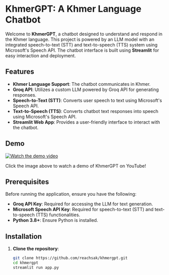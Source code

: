 # KhmerGPT: A Khmer Language Chatbot

Welcome to **KhmerGPT**, a chatbot designed to understand and respond in the Khmer language. This project is powered by an LLM model with an integrated speech-to-text (STT) and text-to-speech (TTS) system using Microsoft's Speech API. The chatbot interface is built using **Streamlit** for easy interaction and deployment.

## Features
- **Khmer Language Support**: The chatbot communicates in Khmer.
- **Groq API**: Utilizes a custom LLM powered by Groq API for generating responses.
- **Speech-to-Text (STT)**: Converts user speech to text using Microsoft's Speech API.
- **Text-to-Speech (TTS)**: Converts chatbot text responses into speech using Microsoft's Speech API.
- **Streamlit Web App**: Provides a user-friendly interface to interact with the chatbot.

## Demo

[![Watch the demo video](https://img.youtube.com/vi/0ZBk8EBw6D0/0.jpg)](https://www.youtube.com/watch?v=0ZBk8EBw6D0)

Click the image above to watch a demo of KhmerGPT on YouTube!

## Prerequisites
Before running the application, ensure you have the following:

- **Groq API Key**: Required for accessing the LLM for text generation.
- **Microsoft Speech API Key**: Required for speech-to-text (STT) and text-to-speech (TTS) functionalities.
- **Python 3.8+**: Ensure Python is installed.

## Installation

1. **Clone the repository**:
   ```bash
   git clone https://github.com/reachsak/khmergpt.git
   cd khmergpt
   streamlit run app.py
